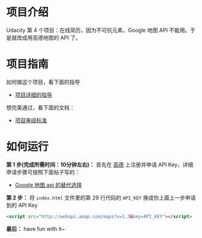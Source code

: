 # 项目介绍

Udacity 第 4 个项目：在线简历，因为不可抗元素，Google 地图 API 不能用。于是就改成用高德地图的 API 了。

# 项目指南

如何做这个项目，看下面的指导
- [项目详细的指导](https://classroom.udacity.com/nanodegrees/nd001/parts/0011345406/modules/296281861575462/lessons/2962818615239847/concepts/29594685550923)

想完美通过，看下面的文档：
- [项目审阅标准](https://review.udacity.com/#!/rubrics/498/view)

# 如何运行

**第 1 步(完成所需时间：10分钟左右)：** 首先在 [高德](http://lbs.amap.com/) 上注册并申请 API Key，详细申请步骤可按照下面帖子写的：
- [Google 地图 api 的替代选择](http://discussions.youdaxue.com/t/google-api/26290)

**第 2 步：** 将 `index.html` 文件里的第 29 行代码的 `API_KEY` 换成你上面上一步申请到的 API Key

```html
<script src="http://webapi.amap.com/maps?v=1.3&key=API_KEY"></script>
```

**最后：** have fun with it~

